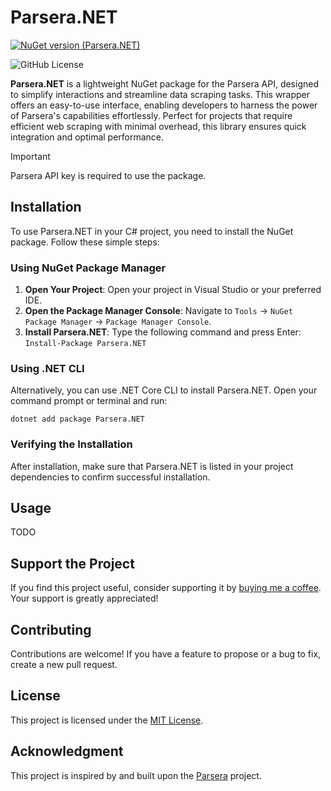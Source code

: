# Parsera.NET

[![NuGet version (Parsera.NET)](https://img.shields.io/nuget/v/Parsera.NET)](https://www.nuget.org/packages/Parsera.NET/)

![GitHub License](https://img.shields.io/github/license/aglasencnik/Parsera.NET)

**Parsera.NET** is a lightweight NuGet package for the Parsera API, designed to simplify interactions and streamline data scraping tasks. This wrapper offers an easy-to-use interface, enabling developers to harness the power of Parsera's capabilities effortlessly. Perfect for projects that require efficient web scraping with minimal overhead, this library ensures quick integration and optimal performance.

> [!IMPORTANT] 
> Parsera API key is required to use the package.

## Installation

To use Parsera.NET in your C# project, you need to install the NuGet package. Follow these simple steps:

### Using NuGet Package Manager

1. **Open Your Project**: Open your project in Visual Studio or your preferred IDE.
2. **Open the Package Manager Console**: Navigate to `Tools` -> `NuGet Package Manager` -> `Package Manager Console`.
3. **Install Parsera.NET**: Type the following command and press Enter:
   `Install-Package Parsera.NET`

### Using .NET CLI

Alternatively, you can use .NET Core CLI to install Parsera.NET. Open your command prompt or terminal and run:

`dotnet add package Parsera.NET`

### Verifying the Installation

After installation, make sure that Parsera.NET is listed in your project dependencies to confirm successful installation.

## Usage

TODO

## Support the Project

If you find this project useful, consider supporting it by [buying me a coffee](https://www.buymeacoffee.com/aglasencnik). Your support is greatly appreciated!

## Contributing

Contributions are welcome! If you have a feature to propose or a bug to fix, create a new pull request.

## License

This project is licensed under the [MIT License](https://github.com/aglasencnik/Parsera.NET/blob/main/LICENSE).

## Acknowledgment

This project is inspired by and built upon the [Parsera](https://parsera.org/) project.
